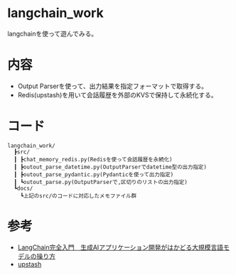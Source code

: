 # langchain_work
langchainを使って遊んでみる。

# 内容
- Output Parserを使って、出力結果を指定フォーマットで取得する。
- Redis(upstash)を用いて会話履歴を外部のKVSで保持して永続化する。

# コード
```
langchain_work/
  ┣src/
  ┃ ┣chat_memory_redis.py(Redisを使って会話履歴を永続化)
  ┃ ┣outout_parse_datetime.py(OutputParserでdatetime型の出力指定)
  ┃ ┣outout_parse_pydantic.py(Pydanticを使って出力指定)
  ┃ ┗outout_parse.py(OutputParserで,区切りのリストの出力指定)
  ┗docs/
    ┗上記のsrc/のコードに対応したメモファイル群
```

# 参考
- [LangChain完全入門　生成AIアプリケーション開発がはかどる大規模言語モデルの操り方](https://book.impress.co.jp/books/1123101047)
- [upstash](https://console.upstash.com/redis/fcea0328-b863-4fc5-aa01-bccaaf6686af)  
